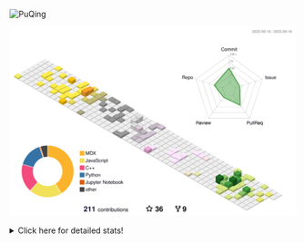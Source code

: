 ![PuQing](https://user-images.githubusercontent.com/27223114/171565019-9a56fae6-b08b-421f-99db-7e830da42371.png)

![](./profile-3d-contrib/profile-season-animate.svg)

<details>
<summary>Click here for detailed stats!</summary>

<!--START_SECTION:waka-->
![Lines of code](https://img.shields.io/badge/From%20Hello%20World%20I%27ve%20Written-797.5%20thousand%20lines%20of%20code-blue)

**🐱 My GitHub Data** 

> 📦 256.5 kB Used in GitHub's Storage 
 > 
> 🏆 164 Contributions in the Year 2023
 > 
> 🚫 Not Opted to Hire
 > 
> 📜 31 Public Repositories 
 > 
> 🔑 27 Private Repositories 
 > 
**I'm an Early 🐤** 

```text
🌞 Morning                418 commits         ████░░░░░░░░░░░░░░░░░░░░░   14.37 % 
🌆 Daytime                1435 commits        ████████████░░░░░░░░░░░░░   49.35 % 
🌃 Evening                266 commits         ██░░░░░░░░░░░░░░░░░░░░░░░   09.15 % 
🌙 Night                  789 commits         ███████░░░░░░░░░░░░░░░░░░   27.13 % 
```


📊 **This Week I Spent My Time On** 

```text
💬 Programming Languages: 
Markdown                 8 hrs 42 mins       ██████████████████████░░░   86.20 % 
Jupyter Notebook         1 hr 15 mins        ███░░░░░░░░░░░░░░░░░░░░░░   12.48 % 
Python                   4 mins              ░░░░░░░░░░░░░░░░░░░░░░░░░   00.71 % 
CSV                      2 mins              ░░░░░░░░░░░░░░░░░░░░░░░░░   00.41 % 
Other                    1 min               ░░░░░░░░░░░░░░░░░░░░░░░░░   00.21 % 

🔥 Editors: 
Obsidian                 8 hrs 42 mins       ██████████████████████░░░   86.20 % 
VS Code                  1 hr 23 mins        ███░░░░░░░░░░░░░░░░░░░░░░   13.80 % 

💻 Operating System: 
Windows                  8 hrs 42 mins       ██████████████████████░░░   86.20 % 
WSL                      1 hr 23 mins        ███░░░░░░░░░░░░░░░░░░░░░░   13.80 % 
```


<!--END_SECTION:waka-->
</details>
